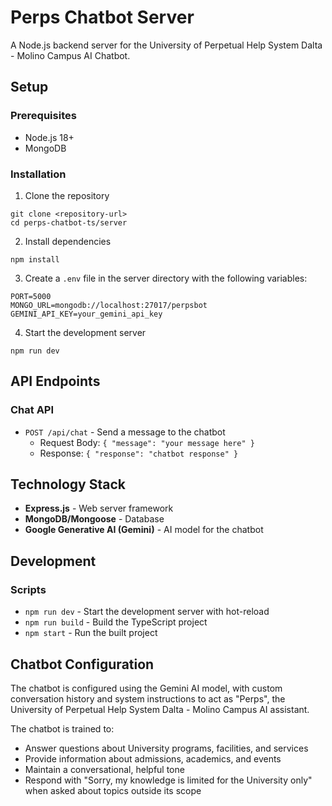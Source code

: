 # Perps Chatbot Server

A Node.js backend server for the University of Perpetual Help System Dalta - Molino Campus AI Chatbot.

## Setup

### Prerequisites

- Node.js 18+
- MongoDB

### Installation

1. Clone the repository

```
git clone <repository-url>
cd perps-chatbot-ts/server
```

2. Install dependencies

```
npm install
```

3. Create a `.env` file in the server directory with the following variables:

```
PORT=5000
MONGO_URL=mongodb://localhost:27017/perpsbot
GEMINI_API_KEY=your_gemini_api_key
```

4. Start the development server

```
npm run dev
```

## API Endpoints

### Chat API

- `POST /api/chat` - Send a message to the chatbot
  - Request Body: `{ "message": "your message here" }`
  - Response: `{ "response": "chatbot response" }`

## Technology Stack

- **Express.js** - Web server framework
- **MongoDB/Mongoose** - Database
- **Google Generative AI (Gemini)** - AI model for the chatbot

## Development

### Scripts

- `npm run dev` - Start the development server with hot-reload
- `npm run build` - Build the TypeScript project
- `npm start` - Run the built project

## Chatbot Configuration

The chatbot is configured using the Gemini AI model, with custom conversation history and system instructions to act as "Perps", the University of Perpetual Help System Dalta - Molino Campus AI assistant.

The chatbot is trained to:

- Answer questions about University programs, facilities, and services
- Provide information about admissions, academics, and events
- Maintain a conversational, helpful tone
- Respond with "Sorry, my knowledge is limited for the University only" when asked about topics outside its scope
